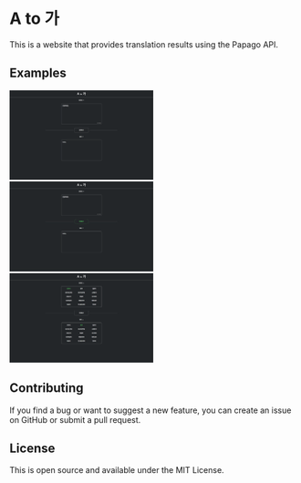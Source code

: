 # A to 가

This is a website that provides translation results using the Papago API.

## Examples
<img src="/img/atoga_1.png" width="50%" alt="atoga_1"></img>\
<img src="/img/atoga_2.png" width="50%" alt="atoga_2"></img>\
<img src="/img/atoga_3.png" width="50%" alt="atoga_3"></img>

## Contributing
If you find a bug or want to suggest a new feature, you can create an issue on GitHub or submit a pull request.

## License
This is open source and available under the MIT License.
